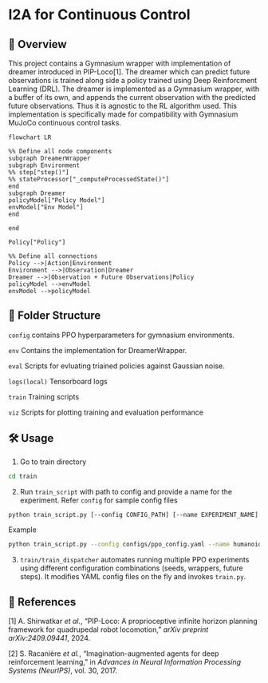 # I2A for Continuous Control

## 📖  Overview

This project contains a Gymnasium wrapper with implementation of dreamer introduced in PIP-Loco[1]. The dreamer which can predict future observations is trained along side a policy trained using Deep Reinforcment Learning (DRL). The dreamer is implemented as a Gymnasium wrapper, with a buffer of its own, and appends the current observation with the predicted future observations. Thus it is agnostic to the RL algorithm used. This implementation is specifically made for compatibility with Gymnasium MuJoCo continuous control tasks. 


```mermaid
flowchart LR

%% Define all node components
subgraph DreamerWrapper
subgraph Environment
%% step["step()"]
%% stateProcessor["_computeProcessedState()"]
end
subgraph Dreamer
policyModel["Policy Model"]
envModel["Env Model"]
end

end

Policy["Policy"]

%% Define all connections
Policy -->|Action|Environment
Environment -->|Observation|Dreamer
Dreamer -->|Observation + Future Observations|Policy
policyModel -->envModel
envModel -->policyModel

```

## 📁 Folder Structure

```config``` contains PPO hyperparameters for gymnasium environments.

```env``` Contains the implementation for DreamerWrapper.

```eval``` Scripts for evluating triained policies against Gaussian noise.

```logs(local)``` Tensorboard logs

```train``` Training scripts

```viz``` Scripts for plotting training and evaluation performance


## 🛠️ Usage
1. Go to train directory
```bash
cd train
```

2. Run ```train_script``` with path to config and provide a name for the experiment. Refer ```config``` for sample config files
```bash
python train_script.py [--config CONFIG_PATH] [--name EXPERIMENT_NAME]

```
Example 
```bash
python train_script.py --config configs/ppo_config.yaml --name humanoid_exp1
```

3. ```train/train_dispatcher``` automates running multiple PPO experiments using different configuration combinations (seeds, wrappers, future steps). It modifies YAML config files on the fly and invokes `train.py`.



## 🔗 References
[1] A. Shirwatkar _et al._, “PIP-Loco: A proprioceptive infinite horizon planning framework for quadrupedal robot locomotion,” _arXiv preprint arXiv:2409.09441_, 2024.

[2] S. Racanière _et al._, “Imagination-augmented agents for deep reinforcement learning,” in _Advances in Neural Information Processing Systems (NeurIPS)_, vol. 30, 2017.